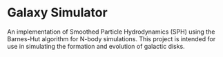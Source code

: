 # Galaxy Simulator
An implementation of Smoothed Particle Hydrodynamics (SPH) using the Barnes-Hut algorithm for N-body simulations. This project is intended for use in simulating the formation and evolution of galactic disks.
